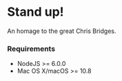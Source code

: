 # Stand up!
An homage to the great Chris Bridges.

### Requirements
- NodeJS >= 6.0.0
- Mac OS X/macOS >= 10.8
